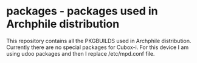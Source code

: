 packages - packages used in Archphile distribution
========

This repository contains all the PKGBUILDS used in Archphile distribution. Currently there are no special packages for
Cubox-i. For this device I am using udoo packages and then I replace /etc/mpd.conf file.

